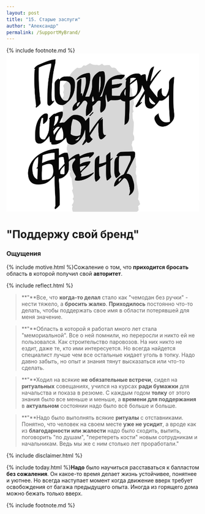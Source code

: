 ```yaml
---
layout: post
title: "15. Старые заслуги"
author: "Александр"
permalink: /SupportMyBrand/
---
```

{% include footnote.md %}
!["Поддержу свой бренд"](/_img/15.svg)
# "Поддержу свой бренд"

### Ощущения
{% include motive.html %}Сожаление о том, что **приходится бросать** область в которой получил свой **авторитет**.

{% include reflect.html %}
>**"**Все, что **когда-то делал** стало как "чемодан без ручки" - нести тяжело, а **бросить жалко**. **Приходилось** постоянно что-то делать, чтобы поддержать свое имя в области потерявшей для меня значение.

>**"**Область в которой я работал много лет стала "мемориальной". Все о ней помнили, но переросли и никто ей не пользовался. Как строительство паровозов. На них никто не ездит, даже те, кто ими интересуется. Но всегда найдется специалист лучше чем все остальные кидает уголь в топку. Надо давно забыть, но опыт и знания тянут высказаться или что-то сделать.

>**"**Ходил на всякие **не обязательные встречи**, сидел на **ритуальных** совещаниях, учился на курсах **ради бумажки** для начальства и показа в резюме. С каждым годом **толку** от этого знания было все меньше и меньше, а **времени для поддержания** в **актуальном** состоянии надо было всё больше и больше. 

>**"**Надо было выполнять всякие **ритуалы** с отставниками. Понятно, что человек на своем месте **уже не усидит**, а вроде как из **благодарности или жалости** надо было сходить, выпить, поговорить "по душам", "перетереть кости" новым сотрудникам и начальникам. Ведь мы же с ним столько лет проработали." 

{% include disclaimer.html %}

{% include today.html %}**Надо** было научиться расставаться к балластом **без сожаления**. Он какое-то время делает жизнь устойчивее, понятнее и уютнее. Но всегда наступает момент когда движение вверх требует освобождения от багажа предыдущего опыта. Иногда из горящего дома можно бежать только вверх. 

{% include footnote.md %}
